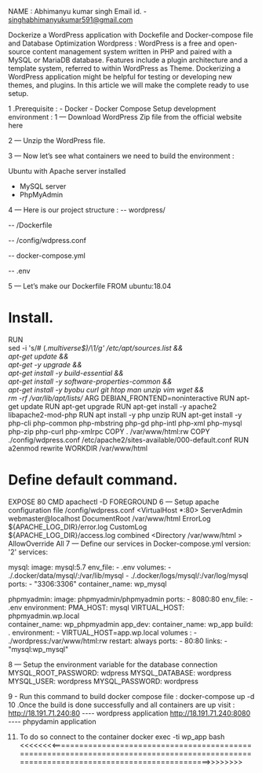 NAME : Abhimanyu kumar singh Email id. - singhabhimanyukumar591@gmail.com

Dockerize a WordPress application with Dockefile and Docker-compose file and Database Optimization Wordpress : WordPress is a free and open-source content management system written in PHP and paired with a MySQL or MariaDB database. Features include a plugin architecture and a template system, referred to within WordPress as Theme. Dockerizing a WordPress application might be helpful for testing or developing new themes, and plugins. In this article we will make the complete ready to use setup.

1 .Prerequisite :
    - Docker
    - Docker Compose
Setup development environment :
1 — Download WordPress Zip file from the official website here

2 — Unzip the WordPress file.

3 — Now let’s see what containers we need to build the environment :

Ubuntu with Apache server installed
 - MySQL server
 - PhpMyAdmin

4 — Here is our project structure :
   -- wordpress/

   -- /Dockerfile

   -- /config/wdpress.conf

   -- docker-compose.yml

   -- .env

5 — Let’s make our Dockerfile
 FROM ubuntu:18.04
# Install.
RUN \
  sed -i 's/# \(.*multiverse$\)/\1/g' /etc/apt/sources.list && \
  apt-get update && \
  apt-get -y upgrade && \
  apt-get install -y build-essential && \
  apt-get install -y software-properties-common && \
  apt-get install -y byobu curl git htop man unzip vim wget && \
  rm -rf /var/lib/apt/lists/*
ARG DEBIAN_FRONTEND=noninteractive
RUN apt-get update
RUN apt-get upgrade
RUN apt-get install -y apache2 libapache2-mod-php
RUN apt install -y php unzip
RUN apt-get install -y php-cli php-common php-mbstring php-gd php-intl php-xml php-mysql php-zip php-curl php-xmlrpc
COPY . /var/www/html:rw
COPY ./config/wdpress.conf /etc/apache2/sites-available/000-default.conf
RUN a2enmod rewrite
WORKDIR /var/www/html
# Define default command.
EXPOSE 80
CMD apachectl -D FOREGROUND
6 — Setup apache configuration file /config/wdpress.conf
<VirtualHost *:80>
	ServerAdmin webmaster@localhost
	DocumentRoot /var/www/html
	ErrorLog ${APACHE_LOG_DIR}/error.log
	CustomLog ${APACHE_LOG_DIR}/access.log combined
    <Directory /var/www/html >
        AllowOverride All
    </Directory>
</VirtualHost>
7 — Define our services in Docker-compose.yml
version: '2'
services:
 
  mysql:
    image: mysql:5.7
    env_file:
      - .env
    volumes:
      - ./.docker/data/mysql/:/var/lib/mysql
      - ./.docker/logs/mysql/:/var/log/mysql
    ports:
      - "3306:3306"
    container_name: wp_mysql
  
  phpmyadmin:
    image: phpmyadmin/phpmyadmin
    ports:
      -  8080:80
    env_file:
      - .env
    environment:
      PMA_HOST: mysql
      VIRTUAL_HOST: phpmyadmin.wp.local  
    container_name: wp_phpmyadmin
  app_dev:
    container_name: wp_app
    build: .
    environment:
      - VIRTUAL_HOST=app.wp.local
    volumes : 
      - ./wordpress:/var/www/html:rw
    restart: always
    ports:
      - 80:80
    links:
      - "mysql:wp_mysql"

8 — Setup the environment variable for the database connection
 MYSQL_ROOT_PASSWORD: wdpress
 MYSQL_DATABASE: wordpress
 MYSQL_USER: wordpress
 MYSQL_PASSWORD: wordpress

9 - Run this command to build docker compose file :
    docker-compose up -d
10 .Once the build is done successfully and all containers are up visit :
http://18.191.71.240:80 ---- wordpress application
http://18.191.71.240:8080 ---- phpydamin application


11. To do so connect to the container
docker exec -ti wp_app bash
 <<<<<<<<=========================================================================================================================================>>>>>>>>

